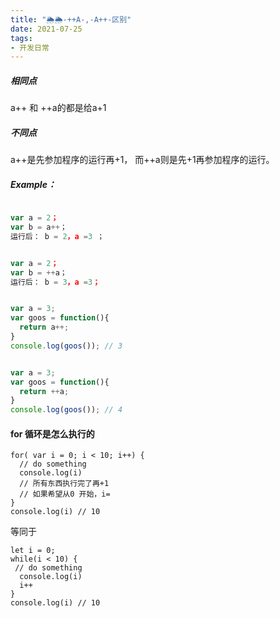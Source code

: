 ```yaml
---
title: "🌦🌦-++A-,-A++-区别"
date: 2021-07-25
tags: 
- 开发日常
---
```

##### 相同点

a++ 和 ++a的都是给a+1

##### 不同点

a++是先参加程序的运行再+1，
而++a则是先+1再参加程序的运行。

##### Example：
```js

var a = 2；  
var b = a++；    
运行后： b = 2，a =3 ；      

```
```js

var a = 2；  
var b = ++a；    
运行后： b = 3，a =3；

```
```js

var a = 3;
var goos = function(){
  return a++;
} 
console.log(goos()); // 3

```
```js

var a = 3;
var goos = function(){
  return ++a;
} 
console.log(goos()); // 4

```


#### for 循环是怎么执行的

```
for( var i = 0; i < 10; i++) {
  // do something
  console.log(i)
  // 所有东西执行完了再+1
  // 如果希望从0 开始，i= 
}
console.log(i) // 10
```
等同于

```
let i = 0;
while(i < 10) {
 // do something
  console.log(i)
  i++
}
console.log(i) // 10
```
